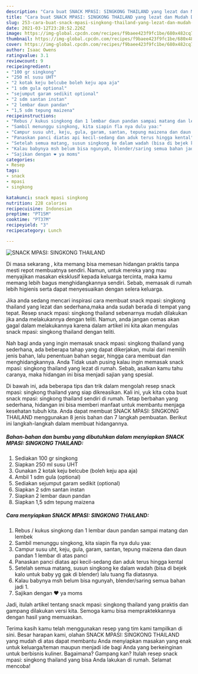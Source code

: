 ```yaml
---
description: "Cara buat SNACK MPASI: SINGKONG THAILAND yang lezat dan Mudah Dibuat"
title: "Cara buat SNACK MPASI: SINGKONG THAILAND yang lezat dan Mudah Dibuat"
slug: 253-cara-buat-snack-mpasi-singkong-thailand-yang-lezat-dan-mudah-dibuat
date: 2021-03-12T23:28:52.226Z
image: https://img-global.cpcdn.com/recipes/f9baee423f9fc1be/680x482cq70/snack-mpasi-singkong-thailand-foto-resep-utama.jpg
thumbnail: https://img-global.cpcdn.com/recipes/f9baee423f9fc1be/680x482cq70/snack-mpasi-singkong-thailand-foto-resep-utama.jpg
cover: https://img-global.cpcdn.com/recipes/f9baee423f9fc1be/680x482cq70/snack-mpasi-singkong-thailand-foto-resep-utama.jpg
author: Isaac Owens
ratingvalue: 3.1
reviewcount: 9
recipeingredient:
- "100 gr singkong"
- "250 ml susu UHT"
- "2 kotak keju belcube boleh keju apa aja"
- "1 sdm gula optional"
- "sejumput garam sedikit optional"
- "2 sdm santan instan"
- "2 lembar daun pandan"
- "1,5 sdm tepung maizena"
recipeinstructions:
- "Rebus / kukus singkong dan 1 lembar daun pandan sampai matang dan lembek"
- "Sambil menunggu singkong, kita siapin fla nya dulu yaa:"
- "Campur susu uht, keju, gula, garam, santan, tepung maizena dan daun pandan 1 lembar di atas panci"
- "Panaskan panci diatas api kecil-sedang dan aduk terus hingga kental"
- "Setelah semua matang, susun singkong ke dalam wadah (bisa di bejek kalo untuk baby yg gak di blender) lalu tuang fla diatasnya."
- "Kalau babynya msh belum bisa ngunyah, blender/saring semua bahan jadi 1."
- "Sajikan dengan ❤️ ya moms"
categories:
- Resep
tags:
- snack
- mpasi
- singkong

katakunci: snack mpasi singkong 
nutrition: 228 calories
recipecuisine: Indonesian
preptime: "PT15M"
cooktime: "PT37M"
recipeyield: "3"
recipecategory: Lunch

---
```



![SNACK MPASI: SINGKONG THAILAND](https://img-global.cpcdn.com/recipes/f9baee423f9fc1be/680x482cq70/snack-mpasi-singkong-thailand-foto-resep-utama.jpg)

Di masa  sekarang , kita memang bisa memesan hidangan praktis tanpa mesti repot membuatnya sendiri. Namun, untuk mereka yang mau menyajikan masakan eksklusif kepada keluarga tercinta, maka kamu memang lebih bagus menghidangkannya sendiri. Sebab, memasak di rumah lebih higienis serta dapat menyesuaikan dengan selera keluarga.

Jika anda sedang mencari inspirasi cara membuat snack mpasi: singkong thailand yang lezat dan sederhana,maka anda sudah berada di tempat yang tepat. Resep snack mpasi: singkong thailand  sebenarnya mudah dilakukan jika anda melakukannya dengan teliti. Namun, anda jangan cemas akan gagal dalam melakukannya 
karena dalam artikel ini kita akan mengulas snack mpasi: singkong thailand dengan teliti.  



Nah bagi anda yang ingin memasak snack mpasi: singkong thailand yang sederhana, ada beberapa tahap yang dapat dikerjakan, mulai dari memilih jenis bahan, lalu penentuan bahan segar, hingga cara membuat dan menghidangkannya. Anda Tidak usah pusing kalau ingin memasak snack mpasi: singkong thailand yang lezat di rumah. Sebab, asalkan kamu  tahu caranya, maka hidangan ini bisa menjadi sajian yang spesial.

Di bawah ini, ada beberapa tips dan trik dalam mengolah resep snack mpasi: singkong thailand yang siap dikreasikan. Kali ini, yuk kita coba buat snack mpasi: singkong thailand sendiri di rumah. Tetap berbahan yang sederhana, hidangan ini bisa memberi manfaat untuk membantu menjaga kesehatan tubuh kita. Anda dapat membuat SNACK MPASI: SINGKONG THAILAND menggunakan 8 jenis bahan dan 7 langkah pembuatan. Berikut ini langkah-langkah dalam membuat hidangannya.

<!--inarticleads1-->

##### Bahan-bahan dan bumbu yang dibutuhkan dalam menyiapkan SNACK MPASI: SINGKONG THAILAND:

1. Sediakan 100 gr singkong
1. Siapkan 250 ml susu UHT
1. Gunakan 2 kotak keju belcube (boleh keju apa aja)
1. Ambil 1 sdm gula (optional)
1. Sediakan sejumput garam sedikit (optional)
1. Siapkan 2 sdm santan instan
1. Siapkan 2 lembar daun pandan
1. Siapkan 1,5 sdm tepung maizena




<!--inarticleads2-->

##### Cara menyiapkan SNACK MPASI: SINGKONG THAILAND:

1. Rebus / kukus singkong dan 1 lembar daun pandan sampai matang dan lembek
1. Sambil menunggu singkong, kita siapin fla nya dulu yaa:
1. Campur susu uht, keju, gula, garam, santan, tepung maizena dan daun pandan 1 lembar di atas panci
1. Panaskan panci diatas api kecil-sedang dan aduk terus hingga kental
1. Setelah semua matang, susun singkong ke dalam wadah (bisa di bejek kalo untuk baby yg gak di blender) lalu tuang fla diatasnya.
1. Kalau babynya msh belum bisa ngunyah, blender/saring semua bahan jadi 1.
1. Sajikan dengan ❤️ ya moms




Jadi, itulah artikel tentang  snack mpasi: singkong thailand  yang praktis dan gampang dilakukan versi kita. Semoga kamu bisa mempraktekkannya dengan hasil yang memuaskan. 

Terima kasih kamu telah menggunakan resep yang tim kami tampilkan di sini. Besar harapan kami, olahan  SNACK MPASI: SINGKONG THAILAND yang mudah di atas dapat membantu Anda menyiapkan masakan yang enak untuk keluarga/teman maupun menjadi ide bagi Anda yang berkeinginan untuk berbisnis kuliner. Bagaimana? Gampang kan? Itulah resep snack mpasi: singkong thailand yang bisa Anda lakukan di rumah. Selamat mencoba!

